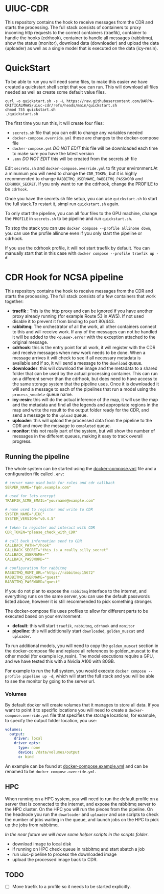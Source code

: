 # UIUC-CDR

This repository contains the hook to receive messages from the CDR and starts the processing. The full stack consists of containers to proxy incoming http requests to the correct containers (traefik), container to handle the hooks (cdrhook), container to handle all messages (rabbitmq), show the status (monitor), download data (downloader) and upload the data (uploader) as well as a single model that is executed on the data (icy-resin).

# QuickStart

To be able to run you will need some files, to make this easier we have created a quickstart shell script that you can run. This will download all files needed as well as create some default value files.

```
curl -o quickstart.sh -s -L https://raw.githubusercontent.com/DARPA-CRITICALMAAS/uiuc-cdr/refs/heads/main/quickstart.sh
chmod 755 quickstart.sh
./quickstart.sh
```

The first time you run this, it will create four files:
- `secrets.sh` file that you can edit to change any variables needed
- `docker-compose.override.yml` these are changes to the docker-compose file
- `docker-compose.yml` *DO NOT EDIT* this file will be downloaded each time to make sure you have the latest version
- `.env` *DO NOT EDIT* this will be created from the secrets.sh file

Edit `secrets.sh` and `docker-compose.override.yml` to fit your environment.At a minumum you will need to change the `CDR_TOKEN`, but it is highly recommended to change `RABBITMQ_USERNAME`, `RABBITMQ_PASSWORD` and `CDRHOOK_SECRET`. If you only want to run the cdrhook, change the PROFILE to be `cdrhook`.

Once you have the secrets.sh file setup, you can use `quickstart.sh` to start the full stack.To restart it, simpl run `quickstart.sh` again.

To only start the pipeline, you can all four files to the GPU machine, change the `PROFILE` in `secrets.sh` to be pipeline and run `quickstart.sh`.

To stop the stack you can use `docker compose --profile allinone down`, you can use the profile allinone even if you only start the pipeline or cdrhook.

If you use the cdrhook profile, it will not start traefik by default. You can manually start that in this case with `docker compose --profile traefik up -d`

# CDR Hook for NCSA pipeline

This repository contains the hook to receive messages from the CDR and starts the processing. The full stack consists of a few containers that work together:

- **traefik** : This is the http proxy and can be ignored if you have another proxy already running (for example Route 53 in AWS). If not used disable it to prevent  it from binding to port 80/443. 
- **rabbitmq**: The orchestrator of all the work, all other containers connect to this and will receive work. If any of the messages can not be handled it will be added to the `<queue>.error` with the exception attached to the original message.
- **cdrhook**: this is the entry point for all work, it will register with the CDR and receive messages when new work needs to be done. When a message arrives it will check to see if all necessary metadata is available and if so, it will send a message to the `download` queue.
- **downloader**: this will download the image and the metadata to a shared folder that can be used by the actual processing container. This can run on a different server than the cdrhook, but does need to have access to the same storage system that the pipeline uses. Once it is downloaded it will send a message to each of the pipelines that run a model using the `process_<model>` queue name.
- **icy-resin**: this will do the actual inference of the map, it will use the map and the metadata and find all the legends and appropriate regions in the map and write the result to the output folder ready for the CDR, and send a message to the `upload` queue.
- **uploader**: this will upload the processed data from the pipeline to the CDR and move the message to `completed` queue.
- **monitor**: this not really part of the system, but will show the number of messages in the different queues, making it easy to track overall progress.

## Running the pipeline

The whole system can be started using the [docker-compose.yml](docker-compose.yml) file and a configuration file called `.env`:

```yaml
# server name used both for rules and cdr callback
SERVER_NAME="fqdn.example.com"

# used for lets encrypt
TRAEFIK_ACME_EMAIL="yourname@example.com"

# name used to register and write to CDR
SYSTEM_NAME="UIUC"
SYSTEM_VERSION="v0.4.5"

# token to register and interact with CDR
CDR_TOKEN="please_check_with_CDR"

# call back information send to CDR
CALLBACK_PATH="/hook"
CALLBACK_SECRET="this_is_a_really_silly_secret"
CALLBACK_USERNAME=""
CALLBACK_PASSWORD=""

# configuration for rabbitmq
RABBITMQ_MGMT_URL="http://rabbitmq:15672"
RABBITMQ_USERNAME="guest"
RABBITMQ_PASSWORD="guest"
```

If you do not plan to expose the `rabbitmq` interface to the internet, and everything runs on the same server, you can use the default passwords listed above, however it is still recommended to pick something stronger.

The docker-compose file uses profiles to allow for different parts to be executed based on your environment:

- **default**: this will start `traefik`, `rabbitmq`, `cdrhook` and `monitor`
- **pipeline**: this will additionally start `downloaded`, `golden_muscat` and `uploader`.

To run additional models, you will need to copy the `golden_muscat` section in the docker-compose file and replace all references to golden_muscat to the other model (for example icy_resin). The model executions require a GPU, and we have tested this with a Nvidia A100 with 80GB.

For example to run the full system, you would execute `docker compose --profile pipeline up -d`, which will start the full stack and you will be able to see the monitor by going to the server url.

### Volumes

By default docker will create volumes that it manages to store all data. If you want to point it to specific locations you will need to create a `docker-compose.override.yml` file that specifies the storage locations, for example, to specify the output folder location, you use:

```yaml
volumes:
  output:
    driver: local
    driver_opts:
      type: none
      device: /data/volumes/output
      o: bind
```

An example can be found at [docker-compose.example.yml](docker-compose.example.yml) and can be renamed to be `docker-compose.override.yml`.

## HPC

When running on a HPC system, you will need to run the default profile on a server that is connected to the internet, and expose the rabbitmq server to the HPC cluster. On the HPC you will run the pieces from the pipeline. On the headnode you run the `downloader` and `uploader` and use scripts to check the number of jobs waiting in the queue, and launch jobs on the HPC to pick up the jobs from rabbitmq.

*In the near future we will have some helper scripts in the scripts folder*.

- download image to local disk
- if running on HPC check queue in rabbitmq and start sbatch a job
- run uiuc-pipeline to process the downloaded image
- upload the processed image back to CDR.

## TODO

- [ ] Move traefik to a profile so it needs to be started explicitly.
